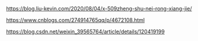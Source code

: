 https://blog.liu-kevin.com/2020/08/04/x-509zheng-shu-nei-rong-xiang-jie/

https://www.cnblogs.com/274914765qq/p/4672108.html

https://blog.csdn.net/weixin_39565764/article/details/120419199